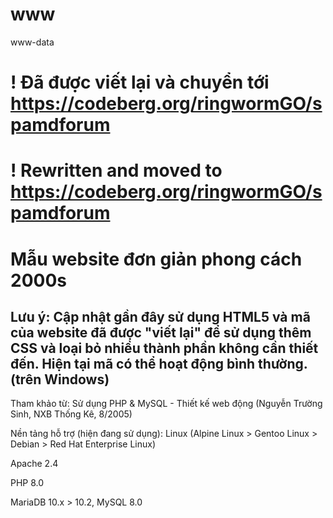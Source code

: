 # www
www-data

# ! Đã được viết lại và chuyển tới https://codeberg.org/ringwormGO/spamdforum

# ! Rewritten and moved to https://codeberg.org/ringwormGO/spamdforum

# Mẫu website đơn giản phong cách 2000s

## Lưu ý: Cập nhật gần đây sử dụng HTML5 và mã của website đã được "viết lại" để sử dụng thêm CSS và loại bỏ nhiều thành phần không cần thiết đến. Hiện tại mã có thể hoạt động bình thường. (trên Windows)

Tham khảo từ: Sử dụng PHP & MySQL - Thiết kế web động (Nguyễn Trường Sinh, NXB Thống Kê, 8/2005)

Nền tảng hỗ trợ (hiện đang sử dụng): 
Linux (Alpine Linux > Gentoo Linux > Debian > Red Hat Enterprise Linux)

Apache 2.4

PHP 8.0

MariaDB 10.x > 10.2, MySQL 8.0
